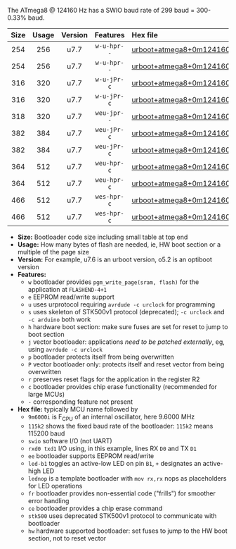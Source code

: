 The ATmega8 @ 124160 Hz has a SWIO baud rate of 299 baud = 300-0.33% baud.

|Size|Usage|Version|Features|Hex file|
|:-:|:-:|:-:|:-:|:--|
|254|256|u7.7|`w-u-hpr--`|[urboot+atmega8+0m124160i++++0k3_swio_rxd0_txd1_led+b5_hw.hex](https://raw.githubusercontent.com/stefanrueger/urboot.hex/main/mcus/atmega8/internal_oscillator/fint+0m124160_Hz/br++++0k3_bps/urboot+atmega8+0m124160i++++0k3_swio_rxd0_txd1_led+b5_hw.hex)|
|254|256|u7.7|`w-u-hpr--`|[urboot+atmega8+0m124160i++++0k3_swio_rxd0_txd1_lednop_hw.hex](https://raw.githubusercontent.com/stefanrueger/urboot.hex/main/mcus/atmega8/internal_oscillator/fint+0m124160_Hz/br++++0k3_bps/urboot+atmega8+0m124160i++++0k3_swio_rxd0_txd1_lednop_hw.hex)|
|316|320|u7.7|`w-u-jPr-c`|[urboot+atmega8+0m124160i++++0k3_swio_rxd0_txd1_led+b5_fr_ce.hex](https://raw.githubusercontent.com/stefanrueger/urboot.hex/main/mcus/atmega8/internal_oscillator/fint+0m124160_Hz/br++++0k3_bps/urboot+atmega8+0m124160i++++0k3_swio_rxd0_txd1_led+b5_fr_ce.hex)|
|316|320|u7.7|`w-u-jPr-c`|[urboot+atmega8+0m124160i++++0k3_swio_rxd0_txd1_lednop_fr_ce.hex](https://raw.githubusercontent.com/stefanrueger/urboot.hex/main/mcus/atmega8/internal_oscillator/fint+0m124160_Hz/br++++0k3_bps/urboot+atmega8+0m124160i++++0k3_swio_rxd0_txd1_lednop_fr_ce.hex)|
|318|320|u7.7|`weu-jpr--`|[urboot+atmega8+0m124160i++++0k3_swio_rxd0_txd1_ee.hex](https://raw.githubusercontent.com/stefanrueger/urboot.hex/main/mcus/atmega8/internal_oscillator/fint+0m124160_Hz/br++++0k3_bps/urboot+atmega8+0m124160i++++0k3_swio_rxd0_txd1_ee.hex)|
|382|384|u7.7|`weu-jPr-c`|[urboot+atmega8+0m124160i++++0k3_swio_rxd0_txd1_ee_led+b5_fr_ce.hex](https://raw.githubusercontent.com/stefanrueger/urboot.hex/main/mcus/atmega8/internal_oscillator/fint+0m124160_Hz/br++++0k3_bps/urboot+atmega8+0m124160i++++0k3_swio_rxd0_txd1_ee_led+b5_fr_ce.hex)|
|382|384|u7.7|`weu-jPr-c`|[urboot+atmega8+0m124160i++++0k3_swio_rxd0_txd1_ee_lednop_fr_ce.hex](https://raw.githubusercontent.com/stefanrueger/urboot.hex/main/mcus/atmega8/internal_oscillator/fint+0m124160_Hz/br++++0k3_bps/urboot+atmega8+0m124160i++++0k3_swio_rxd0_txd1_ee_lednop_fr_ce.hex)|
|364|512|u7.7|`weu-hpr-c`|[urboot+atmega8+0m124160i++++0k3_swio_rxd0_txd1_ee_led+b5_fr_ce_hw.hex](https://raw.githubusercontent.com/stefanrueger/urboot.hex/main/mcus/atmega8/internal_oscillator/fint+0m124160_Hz/br++++0k3_bps/urboot+atmega8+0m124160i++++0k3_swio_rxd0_txd1_ee_led+b5_fr_ce_hw.hex)|
|364|512|u7.7|`weu-hpr-c`|[urboot+atmega8+0m124160i++++0k3_swio_rxd0_txd1_ee_lednop_fr_ce_hw.hex](https://raw.githubusercontent.com/stefanrueger/urboot.hex/main/mcus/atmega8/internal_oscillator/fint+0m124160_Hz/br++++0k3_bps/urboot+atmega8+0m124160i++++0k3_swio_rxd0_txd1_ee_lednop_fr_ce_hw.hex)|
|466|512|u7.7|`wes-hpr-c`|[urboot+atmega8+0m124160i++++0k3_swio_rxd0_txd1_ee_led+b5_fr_ce_stk500_hw.hex](https://raw.githubusercontent.com/stefanrueger/urboot.hex/main/mcus/atmega8/internal_oscillator/fint+0m124160_Hz/br++++0k3_bps/urboot+atmega8+0m124160i++++0k3_swio_rxd0_txd1_ee_led+b5_fr_ce_stk500_hw.hex)|
|466|512|u7.7|`wes-hpr-c`|[urboot+atmega8+0m124160i++++0k3_swio_rxd0_txd1_ee_lednop_fr_ce_stk500_hw.hex](https://raw.githubusercontent.com/stefanrueger/urboot.hex/main/mcus/atmega8/internal_oscillator/fint+0m124160_Hz/br++++0k3_bps/urboot+atmega8+0m124160i++++0k3_swio_rxd0_txd1_ee_lednop_fr_ce_stk500_hw.hex)|

- **Size:** Bootloader code size including small table at top end
- **Usage:** How many bytes of flash are needed, ie, HW boot section or a multiple of the page size
- **Version:** For example, u7.6 is an urboot version, o5.2 is an optiboot version
- **Features:**
  + `w` bootloader provides `pgm_write_page(sram, flash)` for the application at `FLASHEND-4+1`
  + `e` EEPROM read/write support
  + `u` uses urprotocol requiring `avrdude -c urclock` for programming
  + `s` uses skeleton of STK500v1 protocol (deprecated); `-c urclock` and `-c arduino` both work
  + `h` hardware boot section: make sure fuses are set for reset to jump to boot section
  + `j` vector bootloader: applications *need to be patched externally*, eg, using `avrdude -c urclock`
  + `p` bootloader protects itself from being overwritten
  + `P` vector bootloader only: protects itself and reset vector from being overwritten
  + `r` preserves reset flags for the application in the register R2
  + `c` bootloader provides chip erase functionality (recommended for large MCUs)
  + `-` corresponding feature not present
- **Hex file:** typically MCU name followed by
  + `9m6000i` is F<sub>CPU</sub> of an internal oscillator, here 9.6000 MHz
  + `115k2` shows the fixed baud rate of the bootloader: `115k2` means 115200 baud
  + `swio` software I/O (not UART)
  + `rxd0 txd1` I/O using, in this example, lines RX `D0` and TX `D1`
  + `ee` bootloader supports EEPROM read/write
  + `led-b1` toggles an active-low LED on pin `B1`, `+` designates an active-high LED
  + `lednop` is a template bootloader with `mov rx,rx` nops as placeholders for LED operations
  + `fr` bootloader provides non-essential code ("frills") for smoother error handling
  + `ce` bootloader provides a chip erase command
  + `stk500` uses deprecated STK500v1 protocol to communicate with bootloader
  + `hw` hardware supported bootloader: set fuses to jump to the HW boot section, not to reset vector
